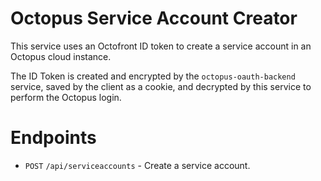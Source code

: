 # Octopus Service Account Creator
This service uses an Octofront ID token to create a service account in an Octopus cloud instance.

The ID Token is created and encrypted by the `octopus-oauth-backend` service, saved by the client
as a cookie, and decrypted by this service to perform the Octopus login.

# Endpoints

* `POST` `/api/serviceaccounts` - Create a service account.